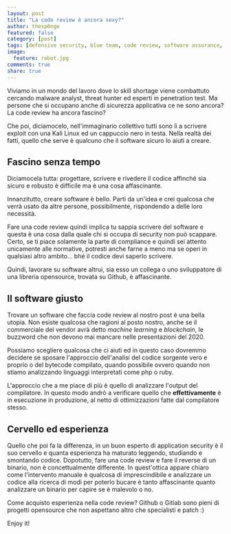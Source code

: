 ```yaml
---
layout: post
title: "La code review è ancora sexy?"
author: thesp0nge
featured: false
category: [post]
tags: [defensive security, blue team, code review, software assurance, compliance]
image:
  feature: robot.jpg
comments: true
share: true
---
```


Viviamo in un mondo del lavoro dove lo skill shortage viene combattuto cercando
malware analyst, threat hunter ed esperti in penetration test. Ma persone che
si occupano anche di sicurezza applicativa ce ne sono ancora? La code review ha
ancora fascino?

Che poi, diciamocelo, nell'immaginario collettivo tutti sono lì a scrivere
exploit con una Kali Linux ed un cappuccio nero in testa. Nella realtà dei
fatti, quello che serve è qualcuno che il software sicuro lo aiuti a creare.

## Fascino senza tempo

Diciamocela tutta: progettare, scrivere e rivedere il codice affinché sia
sicuro e robusto è difficile ma è una cosa affascinante. 

Innanzitutto, creare software è bello. Parti da un'idea e crei qualcosa che
verrà usato da altre persone, possibilmente, rispondendo a delle loro
necessità.

Fare una code review quindi implica tu sappia scrivere del software e questa è
una cosa dalla quale chi si occupa di security non può scappare. Certo, se ti
piace solamente la parte di compliance e quindi sei attento unicamente alle
normative, potresti anche farne a meno ma se operi in qualsiasi altro ambito...
bhé il codice devi saperlo scrivere.

Quindi, lavorare su software altrui, sia esso un collega o uno sviluppatore di
una libreria opensource, trovata su Github, è affascinante.

## Il software giusto

Trovare un software che faccia code review al nostro post è una bella utopia.
Non esiste qualcosa che ragioni al posto nostro, anche se il commerciale del
vendor avrà detto _machine learning_ e _blockchain_, le buzzword che non devono
mai mancare nelle presentazioni del 2020.

Possiamo scegliere qualcosa che ci aiuti ed in questo caso dovremmo decidere se
sposare l'approccio dell'analisi del codice sorgente vero e proprio o del
bytecode compilato, quando possibile ovvero quando non stiamo analizzando
linguaggi interpretati come php o ruby.

L'approccio che a me piace di più è quello di analizzare l'output del
compilatore. In questo modo andrò a verificare quello che **effettivamente** è
in esecuzione in produzione, al netto di ottimizzazioni fatte dal compilatore
stesso.

## Cervello ed esperienza

Quello che poi fa la differenza, in un buon esperto di application security è
il suo cervello e quanta esperienza ha maturato leggendo, studiando e smontando
codice. Dopotutto, fare una code review e fare il reverse di un binario, non è
concettualmente differente. In quest'ottica appare chiaro come l'intervento
manuale è qualcosa di imprescindibile e analizzare un codice alla ricerca di
modi per poterlo bucare è tanto affascinante quanto analizzare un binario per
capire se è malevolo o no.

Come acquisto esperienza nella code review? Github o Gitlab sono pieni di
progetti opensource che non aspettano altro che specialisti e patch :)


Enjoy it!
